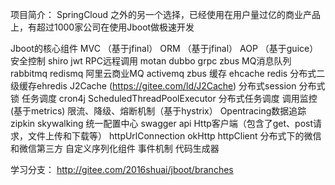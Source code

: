 项目简介：
SpringCloud 之外的另一个选择，已经使用在用户量过亿的商业产品上，有超过1000家公司在使用Jboot做极速开发



Jboot的核心组件
 MVC （基于jfinal）
 ORM （基于jfinal）
 AOP （基于guice）
安全控制
 shiro
 jwt
RPC远程调用
 motan
 dubbo
 grpc
 zbus
MQ消息队列
 rabbitmq
 redismq
 阿里云商业MQ
 activemq
 zbus
缓存
 ehcache
 redis
 分布式二级缓存ehredis
 J2Cache (https://gitee.com/ld/J2Cache)
 分布式session
 分布式锁
任务调度
 cron4j
 ScheduledThreadPoolExecutor
 分布式任务调度
 调用监控 (基于metrics)
 限流、降级、熔断机制（基于hystrix）
 Opentracing数据追踪
 zipkin
 skywalking
 统一配置中心
 swagger api
 Http客户端（包含了get、post请求，文件上传和下载等）
 httpUrlConnection
 okHttp
 httpClient
 分布式下的微信和微信第三方
 自定义序列化组件
 事件机制
 代码生成器







学习分支：
http://gitee.com/2016shuai/jboot/branches